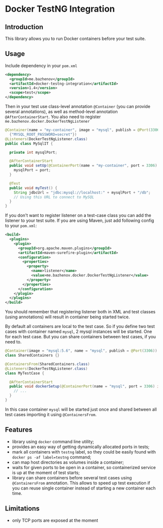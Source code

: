 # Docker TestNG Integration

## Introduction

This library allows you to run Docker containers before your test suite.

## Usage

Include dependency in your `pom.xml`

```xml
<dependency>
  <groupId>me.bazhenov</groupId>
  <artifactId>docker-testng-integration</artifactId>
  <version>1.4</version>
  <scope>test</scope>
</dependency>
```

Then in your test use class-level annotation `@Container` (you can provide several annotations), as well as method-level
annotation `@AfterContainerStart`. You also need to register `me.bazhenov.docker.DockerTestNgListener`

```java
@Container(name = "my-container", image = "mysql", publish = @Port(3306), environment =
  {"MYSQL_ROOT_PASSWORD=secret"})
@Listeners(DockerTestNgListener.class)
public class MySqlIT {

  private int mysqlPort;

  @AfterContainerStart
  public void setUp(@ContainerPort(name = "my-container", port = 3306) int port) {
    mysqlPort = port;
  }

  @Test
  public void myTest() {
    String jdbcUrl = "jdbc:mysql://localhost:" + mysqlPort + "/db";
    // Using this URL to connect to MySQL
  }
}
```

If you don't want to register listener on a test-case class you can add the listener to your test suite. If you are
using Maven, just add following config to your `pom.xml`:

```xml
<build>
  <plugins>
    <plugin>
      <groupId>org.apache.maven.plugins</groupId>
      <artifactId>maven-surefire-plugin</artifactId>
      <configuration>
        <properties>
          <property>
            <name>listener</name>
            <value>me.bazhenov.docker.DockerTestNgListener</value>
          </property>
        </properties>
      </configuration>
    </plugin>
  </plugins>
</build>
```

You should remember that registering listener both in XML and test classes (using annotations) will result in container being
started twice.

By default all containers are local to the test case. So if you define two test cases with container named `mysql`, 2 mysql 
instances will be started. One for each test case. But you can share containers between test cases, if you need to.

```java
@Container(image = "mysql:5.6", name = "mysql", publish = @Port(3306))
class SharedContainers {}

@ContainersFrom(SharedContainers.class)
@Listeners(DockerTestNgListener.class)
class MyTestCase {

  @AfterContainerStart
  public void dockerSetup(@ContainerPort(name = "mysql", port = 3306) int mysqlPort) {
    // ...
  }
}
```

In this case container `mysql` will be started just once and shared between all test cases importing it using `@ContainersFrom`.

## Features

* library using `docker` command line utility;
* provides an easy way of getting dynamically allocated ports in tests;
* mark all containers with `testng` label, so they could be easily found with `docker ps -af label=testng` command;
* can map host directories as volumes inside a container;
* waits for given ports to be open in a container, so containerized service is up at the moment of test starts;
* library can share containers before several test cases using `@ContainersFrom` annotation. This allows to speed up test
execution if you can reuse single container instead of starting a new container each time.

## Limitations

* only TCP ports are exposed at the moment

